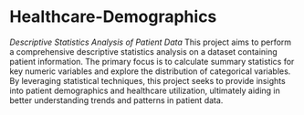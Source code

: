 # Healthcare-Demographics
*Descriptive Statistics Analysis of Patient Data*
This project aims to perform a comprehensive descriptive statistics analysis on a dataset containing patient information. The primary focus is to calculate summary statistics for key numeric variables and explore the distribution of categorical variables. By leveraging statistical techniques, this project seeks to provide insights into patient demographics and healthcare utilization, ultimately aiding in better understanding trends and patterns in patient data.
